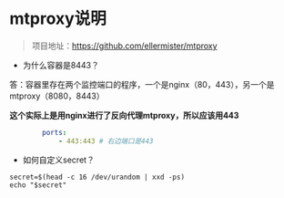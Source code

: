 # mtproxy说明

> 项目地址：https://github.com/ellermister/mtproxy

- 为什么容器是8443？

答：容器里存在两个监控端口的程序，一个是nginx（80，443），另一个是mtproxy（8080，8443）

**这个实际上是用nginx进行了反向代理mtproxy，所以应该用443**

```yaml
        ports:
            - 443:443 # 右边端口是443
```

- 如何自定义secret？

```shell
secret=$(head -c 16 /dev/urandom | xxd -ps)
echo "$secret"
```
